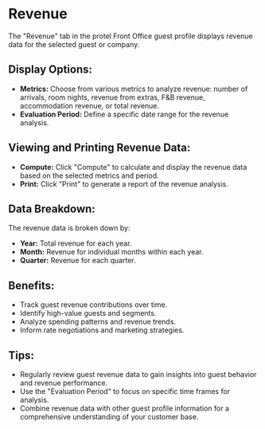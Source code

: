 # Revenue

The "Revenue" tab in the protel Front Office guest profile displays revenue data for the selected guest or company. 

## Display Options:

* **Metrics:**  Choose from various metrics to analyze revenue: number of arrivals, room nights, revenue from extras, F&B revenue, accommodation revenue, or total revenue.
* **Evaluation Period:**  Define a specific date range for the revenue analysis.

## Viewing and Printing Revenue Data:

* **Compute:** Click "Compute" to calculate and display the revenue data based on the selected metrics and period.
* **Print:** Click "Print" to generate a report of the revenue analysis.

## Data Breakdown:

The revenue data is broken down by:

* **Year:** Total revenue for each year.
* **Month:**  Revenue for individual months within each year.
* **Quarter:**  Revenue for each quarter.

## Benefits:

* Track guest revenue contributions over time.
* Identify high-value guests and segments.
* Analyze spending patterns and revenue trends.
* Inform rate negotiations and marketing strategies.

## Tips:

* Regularly review guest revenue data to gain insights into guest behavior and revenue performance.
* Use the "Evaluation Period" to focus on specific time frames for analysis. 
* Combine revenue data with other guest profile information for a comprehensive understanding of your customer base.